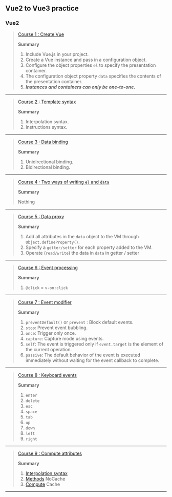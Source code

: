 ## Vue2 to Vue3 practice

### Vue2
> [Course 1 : Create Vue](LD_01/index.html)
> 
> **Summary**
> 
> 1. Include Vue.js in your project.
> 2. Create a Vue instance and pass in a configuration object.
> 3. Configure the object properties `el` to specify the presentation container.
> 4. The configuration object property `data` specifies the contents of the presentation container.
> 5. **_Instances and containers can only be one-to-one._**
---

> [Course 2 : Template syntax](LD_02/index.html)
> 
> **Summary**
> 
> 1. Interpolation syntax.
> 2. Instructions syntax.
---

> [Course 3 : Data binding](LD_03/index.html)
> 
> **Summary**
> 
> 1. Unidirectional binding.
> 2. Bidirectional binding.
---

> [Course 4 : Two ways of writing `el` and `data`](LD_04/index.html)
> 
> **Summary**
> 
> Nothing

---

> [Course 5 : Data proxy](LD_05/index.html)
> 
> **Summary**
> 
> 1. Add all attributes in the `data` object to the VM through `Object.defineProperty()`.
> 2. Specify a `getter/setter` for each property added to the VM.
> 3. Operate (`read/write`) the data in `data` in getter / setter
---

>[Course 6 : Event processing](LD_06/index.html)
> 
> **Summary**
> 
> 1. `@click` = `v-on:click`
---

>[Course 7 : Event modifier](LD_07/index.html)
> 
> **Summary**
> 
> 1. `preventDefault()` or `prevent` : Block default events.
> 2. `stop`: Prevent event bubbling.
> 3. `once`: Trigger only once.
> 4. `capture`: Capture mode using events.
> 5. `self`: The event is triggered only if `event.target` is the element of the current operation.
> 6. `passive`: The default behavior of the event is executed immediately without waiting for the event callback to complete.
---

>[Course 8 : Keyboard events](LD_08/index.html)
> 
> **Summary**
> 
> 1. `enter`
> 2. `delete`
> 3. `esc`
> 4. `space`
> 5. `tab`
> 6. `up`
> 7. `down`
> 8. `left`
> 9. `right`
---

>[Course 9 : Compute attributes](LD_09/index.html)
> 
> **Summary**
>
> 1. [Interpolation syntax](LD_09/index.html)
> 2. [Methods](LD_09/methods.html) NoCache
> 3. [Compute](LD_09/compute.html) Cache
---